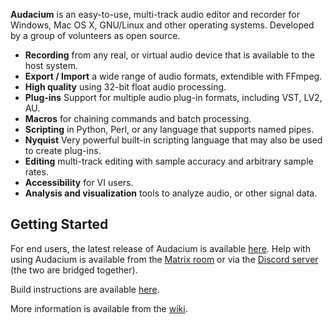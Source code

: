 **Audacium** is an easy-to-use, multi-track audio editor and recorder for Windows, Mac OS X, GNU/Linux and other operating systems. Developed by a group of volunteers as open source.

- **Recording** from any real, or virtual audio device that is available to the host system.
- **Export / Import** a wide range of audio formats, extendible with FFmpeg.
- **High quality** using 32-bit float audio processing.
- **Plug-ins** Support for multiple audio plug-in formats, including VST, LV2, AU.
- **Macros** for chaining commands and batch processing.
- **Scripting** in Python, Perl, or any language that supports named pipes.
- **Nyquist** Very powerful built-in scripting language that may also be used to create plug-ins.
- **Editing** multi-track editing with sample accuracy and arbitrary sample rates.
- **Accessibility** for VI users.
- **Analysis and visualization** tools to analyze audio, or other signal data.

## Getting Started

For end users, the latest release of Audacium is available [here](https://github.com/SartoxSoftware/audacium/releases/latest).
Help with using Audacium is available from the [Matrix room](https://matrix.to/#/#audacium:envs.net) or via the [Discord server](https://discord.gg/ZH5234Abhb) (the two are bridged together).

Build instructions are available [here](https://github.com/SartoxSoftware/audacium/wiki/Building).

More information is available from the [wiki](https://github.com/SartoxSoftware/audacium/wiki).
